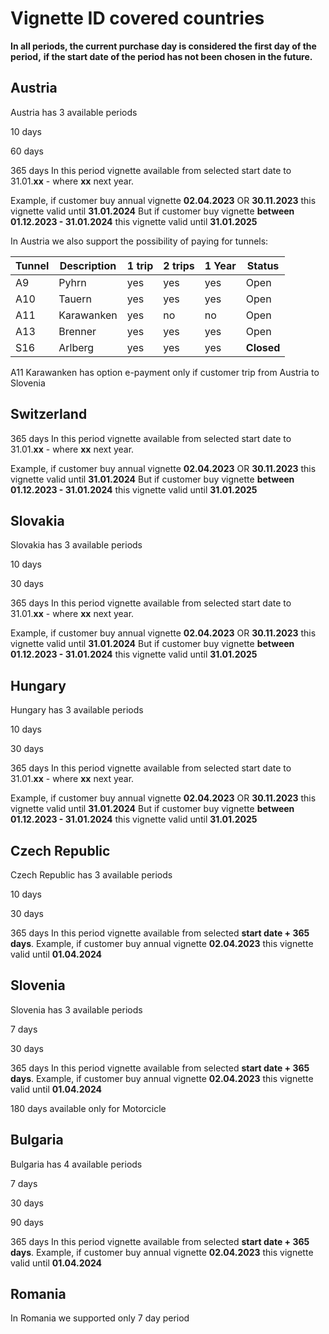 # Vignette ID covered countries

**In all periods, the current purchase day is considered the first day of the period,**
**if the start date of the period has not been chosen in the future.**

## Austria

Austria has 3 available periods

10 days

60 days

365 days
In this period vignette available from selected start date to 31.01.**xx** - where  **xx** next year.

Example, if customer buy annual vignette **02.04.2023** OR **30.11.2023** this vignette valid until **31.01.2024** 
But if customer buy vignette **between 01.12.2023 - 31.01.2024** this vignette valid until **31.01.2025**

In Austria we also support the possibility of paying for tunnels:

| Tunnel          | Description   | 1 trip  | 2 trips  | 1 Year  |  Status  |
| --------------- | ------------- | ------- | -------- | ------- | -------- |
|        A9       |   Pyhrn       |   yes   |    yes   |   yes   |   Open   |
|        A10      |   Tauern      |   yes   |    yes   |   yes   |   Open   |
|        A11      |   Karawanken  |   yes   |    no    |   no    |   Open   |
|        A13      |   Brenner     |   yes   |    yes   |   yes   |   Open   |
|        S16      |   Arlberg     |   yes   |    yes   |   yes   |   **Closed** |

A11 Karawanken has option e-payment only if customer trip from Austria to Slovenia

## Switzerland

365 days
In this period vignette available from selected start date to 31.01.**xx** - where  **xx** next year.

Example, if customer buy annual vignette **02.04.2023** OR **30.11.2023** this vignette valid until **31.01.2024** 
But if customer buy vignette **between 01.12.2023 - 31.01.2024** this vignette valid until **31.01.2025**


## Slovakia

Slovakia has 3 available periods

10 days

30 days

365 days
In this period vignette available from selected start date to 31.01.**xx** - where  **xx** next year.

Example, if customer buy annual vignette **02.04.2023** OR **30.11.2023** this vignette valid until **31.01.2024** 
But if customer buy vignette **between 01.12.2023 - 31.01.2024** this vignette valid until **31.01.2025**


## Hungary

Hungary has 3 available periods

10 days

30 days

365 days
In this period vignette available from selected start date to 31.01.**xx** - where  **xx** next year.

Example, if customer buy annual vignette **02.04.2023** OR **30.11.2023** this vignette valid until **31.01.2024** 
But if customer buy vignette **between 01.12.2023 - 31.01.2024** this vignette valid until **31.01.2025**

## Czech Republic

Czech Republic has 3 available periods

10 days

30 days

365 days
In this period vignette available from selected **start date + 365 days**.
Example, if customer buy annual vignette **02.04.2023** this vignette valid until **01.04.2024** 


## Slovenia

Slovenia has 3 available periods

7 days

30 days

365 days
In this period vignette available from selected **start date + 365 days**.
Example, if customer buy annual vignette **02.04.2023** this vignette valid until **01.04.2024** 

180 days available only for Motorcicle

## Bulgaria

Bulgaria has 4 available periods

7 days

30 days

90 days

365 days
In this period vignette available from selected **start date + 365 days**.
Example, if customer buy annual vignette **02.04.2023** this vignette valid until **01.04.2024** 


## Romania

In Romania we supported only 7 day period
